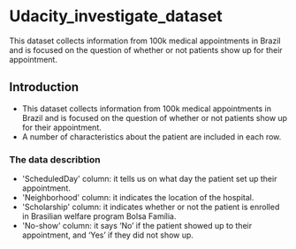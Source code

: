 # Udacity_investigate_dataset
This dataset collects information from 100k medical appointments in Brazil and is focused on the question of whether or not patients show up for their appointment.

## Introduction
- This dataset collects information from 100k medical appointments in
    Brazil and is focused on the question of whether or not patients show up for their appointment.
 - A number of characteristics about the patient are
    included in each row.<br>
### The data describtion
- 'ScheduledDay' column: it tells us on what day the patient set up their  appointment.
- 'Neighborhood' column: it indicates the location of the hospital.
- 'Scholarship' column: it indicates whether or not the patient is enrolled in Brasilian welfare program Bolsa Família.
- 'No-show' column: it says ‘No’ if the patient showed up to their appointment, and ‘Yes’ if they did not show up.
